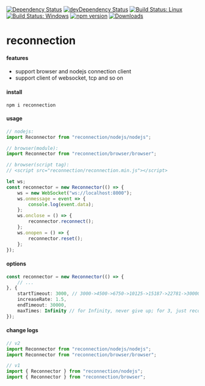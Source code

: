 [![Dependency Status](https://david-dm.org/plantain-00/reconnection.svg)](https://david-dm.org/plantain-00/reconnection)
[![devDependency Status](https://david-dm.org/plantain-00/reconnection/dev-status.svg)](https://david-dm.org/plantain-00/reconnection#info=devDependencies)
[![Build Status: Linux](https://travis-ci.org/plantain-00/reconnection.svg?branch=master)](https://travis-ci.org/plantain-00/reconnection)
[![Build Status: Windows](https://ci.appveyor.com/api/projects/status/github/plantain-00/reconnection?branch=master&svg=true)](https://ci.appveyor.com/project/plantain-00/reconnection/branch/master)
[![npm version](https://badge.fury.io/js/reconnection.svg)](https://badge.fury.io/js/reconnection)
[![Downloads](https://img.shields.io/npm/dm/reconnection.svg)](https://www.npmjs.com/package/reconnection)

# reconnection

#### features

+ support browser and nodejs connection client
+ support client of websocket, tcp and so on

#### install

`npm i reconnection`

#### usage

```ts
// nodejs:
import Reconnector from "reconnection/nodejs/nodejs";

// browser(module):
import Reconnector from "reconnection/browser/browser";

// browser(script tag):
// <script src="reconnection/reconnection.min.js"></script>

let ws;
const reconnector = new Reconnector(() => {
    ws = new WebSocket("ws://localhost:8000");
    ws.onmessage = event => {
        console.log(event.data);
    };
    ws.onclose = () => {
        reconnector.reconnect();
    };
    ws.onopen = () => {
        reconnector.reset();
    };
});
```

#### options

```ts
const reconnector = new Reconnector(() => {
    // ...
}, {
    startTimeout: 3000, // 3000->4500->6750->10125->15187->22781->30000->30000...
    increaseRate: 1.5,
    endTimeout: 30000,
    maxTimes: Infinity // for Infinity, never give up; for 3, just reconnect 3 times, if fails, stop.
});
```

#### change logs

```ts
// v2
import Reconnector from "reconnection/nodejs/nodejs";
import Reconnector from "reconnection/browser/browser";

// v1
import { Reconnector } from "reconnection/nodejs";
import { Reconnector } from "reconnection/browser";
```
